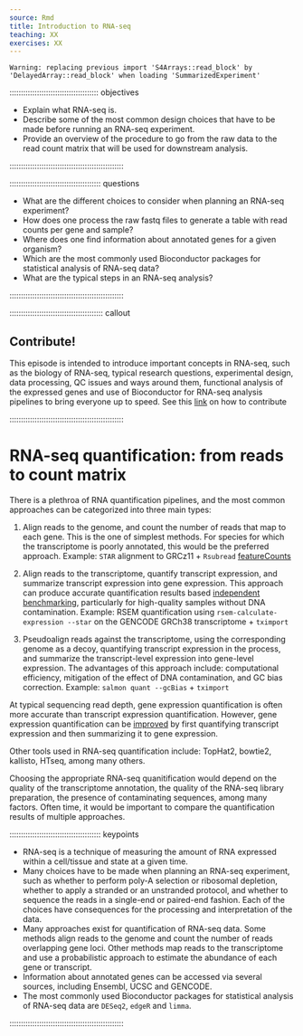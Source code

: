 ```yaml
---
source: Rmd
title: Introduction to RNA-seq
teaching: XX
exercises: XX
---
```



```{.warning}
Warning: replacing previous import 'S4Arrays::read_block' by
'DelayedArray::read_block' when loading 'SummarizedExperiment'
```

::::::::::::::::::::::::::::::::::::::: objectives

- Explain what RNA-seq is.
- Describe some of the most common design choices that have to be made before running an RNA-seq experiment.
- Provide an overview of the procedure to go from the raw data to the read count matrix that will be used for downstream analysis.

::::::::::::::::::::::::::::::::::::::::::::::::::

:::::::::::::::::::::::::::::::::::::::: questions

- What are the different choices to consider when planning an RNA-seq experiment? 
- How does one process the raw fastq files to generate a table with read counts per gene and sample?
- Where does one find information about annotated genes for a given organism?
- Which are the most commonly used Bioconductor packages for statistical analysis of RNA-seq data?
- What are the typical steps in an RNA-seq analysis?


::::::::::::::::::::::::::::::::::::::::::::::::::

:::::::::::::::::::::::::::::::::::::::::  callout

## Contribute!

This episode is intended to introduce important concepts in RNA-seq, such as the biology of RNA-seq, typical research questions, experimental design,  data processing, QC issues and ways around them, functional analysis of the expressed genes and use of Bioconductor for RNA-seq analysis pipelines to bring everyone up to speed.  See this [link](https://docs.google.com/document/d/12hUqVo2MhgYH9IT8ShJKSZgeMLzjeUh2EKdxM_siWwM/edit#) on how to contribute


::::::::::::::::::::::::::::::::::::::::::::::::::


# RNA-seq quantification: from reads to count matrix

There is a plethroa of RNA quantification pipelines, and the most common approaches can be categorized into three main types:

1. Align reads to the genome, and count the number of reads that map to each gene.
   This is the one of simplest methods. For species for which the transcriptome is poorly annotated, this would be the preferred approach.
   Example: `STAR` alignment to GRCz11 + `Rsubread` [featureCounts](https://doi.org/10.1093%2Fnar%2Fgkz114)

2. Align reads to the transcriptome, quantify transcript expression, and summarize transcript expression into gene expression.
   This approach can produce accurate quantification results based [independent benchmarking](https://doi.org/10.1186/s13059-016-0940-1), 
   particularly for high-quality samples without DNA contamination.
   Example: RSEM quantification using `rsem-calculate-expression --star` on the GENCODE GRCh38 transcriptome + `tximport`

3. Pseudoalign reads against the transcriptome, using the corresponding genome as a decoy, quantifying transcript expression in the process, 
   and summarize the transcript-level expression into gene-level expression.
   The advantages of this approach include: computational efficiency, mitigation of the effect of DNA contamination, and GC bias correction.
   Example: `salmon quant --gcBias` + `tximport`
   
At typical sequencing read depth, gene expression quantification is often more accurate than transcript expression quantification.
However, gene expression quantification can be [improved](https://doi.org/10.12688/f1000research.7563.1)
by first quantifying transcript expression and then summarizing it to gene expression.

Other tools used in RNA-seq quantification include: TopHat2, bowtie2, kallisto, HTseq, among many others.

Choosing the appropriate RNA-seq quanitification would depend on the quality of the transcriptome annotation,
the quality of the RNA-seq library preparation, the presence of contaminating sequences, among many factors.
Often time, it would be important to compare the quantification results of multiple approaches.


:::::::::::::::::::::::::::::::::::::::: keypoints

- RNA-seq is a technique of measuring the amount of RNA expressed within a cell/tissue and state at a given time.
- Many choices have to be made when planning an RNA-seq experiment, such as whether to perform poly-A selection or ribosomal depletion, whether to apply a stranded or an unstranded protocol, and whether to sequence the reads in a single-end or paired-end fashion. Each of the choices have consequences for the processing and interpretation of the data. 
- Many approaches exist for quantification of RNA-seq data. Some methods align reads to the genome and count the number of reads overlapping gene loci. Other methods map reads to the transcriptome and use a probabilistic approach to estimate the abundance of each gene or transcript. 
- Information about annotated genes can be accessed via several sources, including Ensembl, UCSC and GENCODE. 
- The most commonly used Bioconductor packages for statistical analysis of RNA-seq data are `DESeq2`, `edgeR` and `limma`. 


::::::::::::::::::::::::::::::::::::::::::::::::::


